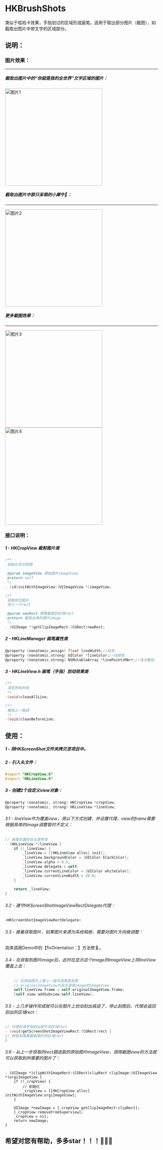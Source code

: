 # HKBrushShots
类似于呱呱卡效果，手指划过的区域形成画笔。适用于取出部分图片（截图），如截取出图片中带文字的区域部分。

## 说明：
### 图片效果：
------------------------------
##### 截取出图片中的“你就是我的全世界”文字区域的图片：
<img src="https://github.com/liuhuakun/HKBrushShots/blob/master/WechatIMG1.png" width=320 alt="图片1"/>

##### 截取出图片中那只呆萌的小犀牛🦏：
------------------------------
<img src="https://github.com/liuhuakun/HKBrushShots/blob/master/WechatIMG4.png" width=320 alt="图片2"/>

##### 更多截图效果：
------------------------------
<img src="https://github.com/liuhuakun/HKBrushShots/blob/master/WechatIMG3.png" width=320 alt="图片3"/>
<img src="https://github.com/liuhuakun/HKBrushShots/blob/master/WechatIMG2.png" width=320 alt="图片4"/>

### 接口说明：
##### 1 - HKCropView 裁剪图片类
```Objective-C
/**
 初始化剪切视图

 @param imageView 原始图片imageView
 @return self
 */
- (id)initWithImageView:(UIImageView *)imageView;

/**
 获取剪切图片
 传入一个rect

 @param newRect 需要截图的区域rect
 @return 截取出来的图片image
 */
- (UIImage *)getClipImageRect:(CGRect)newRect;

```
##### 2 - HKLineManager 画笔属性类
```Objective-C
@property (nonatomic,assign) float lineWidth;//线宽
@property (nonatomic,strong) UIColor *lineColor;//线颜色
@property (nonatomic,strong) NSMutableArray *linePointsMArr;//线点数组
```

##### 3 - HKLineView.h 画笔（手指）划动效果类
```Objective-C
/**
 清空所有的线
 */
-(void)cleanAllLine;

/**
 撤销上一条线
 */
-(void)cleanBeforeLine;
```

## 使用：
##### 1 - 将HKScreenShot文件夹拷贝至项目中。
##### 2 - 引入头文件：
```Objective-C
#import "HKCropView.h"
#import "HKLineView.h"
```
##### 3 - 创建2个自定义view对象：
```Objective-C
@property (nonatomic, strong) HKCropView *cropView;
@property (nonatomic, strong) HKLineView *lineView;

```
###### 3.1 - lineView作为覆盖view，用以下方式创建、并设置代理，view的frame需要根据具体的image调整暂时不定义：
```Objective-C
// 画笔的属性在这里修改
- (HKLineView *)lineView {
    if (!_lineView) {
        _lineView = [[HKLineView alloc] init];
        _lineView.backgroundColor = [UIColor blackColor];
        _lineView.alpha = 0.5;
        _lineView.delegate = self;
        _lineView.currentLineColor = [UIColor whiteColor];
        _lineView.currentLineWidth = 20.0;
    }
    
    return _lineView;
}
```
###### 3.2 - 遵守HKScreenShotImageViewRectDelegate代理：
```Objective-C
<HKScreenShotImageViewRectDelegate>
```

###### 3.3 - 接着获取图片，如果图片来源为系统相册，需要对图片方向做调整：
具体调用Demo中的【fixOrientation：】方法修复。

###### 3.4 - 在获取到图片image后，此时在显示这个image的imageView上将lineView覆盖上去：
```Objective-C
    // 在原始图片上蒙上一层半透黑底背景
    // originalImageView为显示选取image的imageView
    self.lineView.frame = self.originalImageView.frame;
    [self.view addSubview:self.lineView];
```

###### 3.5 - 上几步操作完成就可以在图片上划动刮出痕迹了，停止刮图后、代理会返回刮出的区域rect：
```Objective-C
// 代理回调手指划出图片的区域rect
- (void)getScreenShotImageViewRect:(CGRect)rect {
// 获取到需要截取图片的区域rect
}
```

###### 3.6 - 从上一步获取的rect跟选取的原始图片imageView，调用截图view的方法就可以获取到所需要的图片了：
```Obejctive-C
- (UIImage *)clipWithImageRect:(CGRect)clipRect clipImage:(UIImageView *)orgiImageView {
    if (!_cropView) {
        // 初始化
        _cropView = [[HKCropView alloc] initWithImageView:orgiImageView];
    }
    
    UIImage *newImage = [_cropView getClipImageRect:clipRect];
    [_cropView removeFromSuperview];
    _cropView = nil;
    return newImage;
}
```

## 希望对您有帮助，多多star！！！🌟🌟🌟











